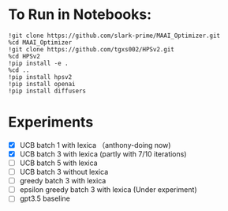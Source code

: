 # To Run in Notebooks: 

```shell
!git clone https://github.com/slark-prime/MAAI_Optimizer.git
%cd MAAI_Optimizer
!git clone https://github.com/tgxs002/HPSv2.git
%cd HPSv2
!pip install -e .
%cd ..
!pip install hpsv2
!pip install openai
!pip install diffusers

```

# Experiments
- [x] UCB batch 1 with lexica （anthony-doing now)
- [x] UCB batch 3 with lexica (partly with 7/10 iterations)
- [ ] UCB batch 5 with lexica
- [ ] UCB batch 3 without lexica
- [ ] greedy batch 3 with lexica
- [ ] epsilon greedy batch 3 with lexica (Under experiment)
- [ ] gpt3.5 baseline 
